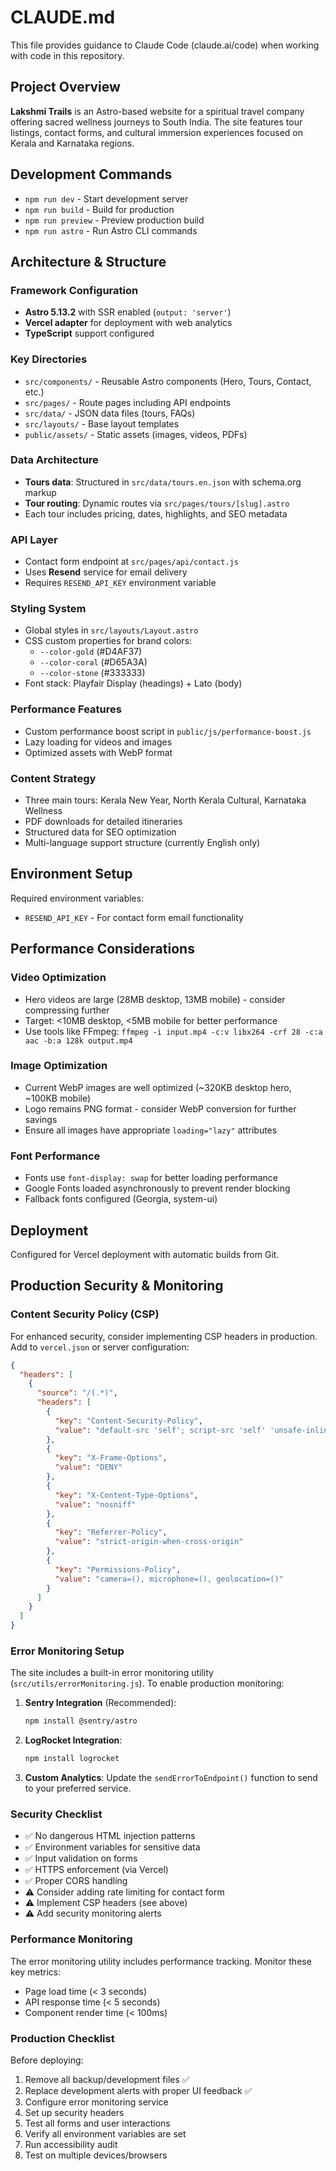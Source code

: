# CLAUDE.md

This file provides guidance to Claude Code (claude.ai/code) when working with code in this repository.

## Project Overview

**Lakshmi Trails** is an Astro-based website for a spiritual travel company offering sacred wellness journeys to South India. The site features tour listings, contact forms, and cultural immersion experiences focused on Kerala and Karnataka regions.

## Development Commands

- `npm run dev` - Start development server
- `npm run build` - Build for production
- `npm run preview` - Preview production build
- `npm run astro` - Run Astro CLI commands

## Architecture & Structure

### Framework Configuration
- **Astro 5.13.2** with SSR enabled (`output: 'server'`)
- **Vercel adapter** for deployment with web analytics
- **TypeScript** support configured

### Key Directories
- `src/components/` - Reusable Astro components (Hero, Tours, Contact, etc.)
- `src/pages/` - Route pages including API endpoints
- `src/data/` - JSON data files (tours, FAQs)
- `src/layouts/` - Base layout templates
- `public/assets/` - Static assets (images, videos, PDFs)

### Data Architecture
- **Tours data**: Structured in `src/data/tours.en.json` with schema.org markup
- **Tour routing**: Dynamic routes via `src/pages/tours/[slug].astro`
- Each tour includes pricing, dates, highlights, and SEO metadata

### API Layer
- Contact form endpoint at `src/pages/api/contact.js`
- Uses **Resend** service for email delivery
- Requires `RESEND_API_KEY` environment variable

### Styling System
- Global styles in `src/layouts/Layout.astro`
- CSS custom properties for brand colors:
  - `--color-gold` (#D4AF37)
  - `--color-coral` (#D65A3A)
  - `--color-stone` (#333333)
- Font stack: Playfair Display (headings) + Lato (body)

### Performance Features
- Custom performance boost script in `public/js/performance-boost.js`
- Lazy loading for videos and images
- Optimized assets with WebP format

### Content Strategy
- Three main tours: Kerala New Year, North Kerala Cultural, Karnataka Wellness
- PDF downloads for detailed itineraries
- Structured data for SEO optimization
- Multi-language support structure (currently English only)

## Environment Setup

Required environment variables:
- `RESEND_API_KEY` - For contact form email functionality

## Performance Considerations

### Video Optimization
- Hero videos are large (28MB desktop, 13MB mobile) - consider compressing further
- Target: <10MB desktop, <5MB mobile for better performance
- Use tools like FFmpeg: `ffmpeg -i input.mp4 -c:v libx264 -crf 28 -c:a aac -b:a 128k output.mp4`

### Image Optimization
- Current WebP images are well optimized (~320KB desktop hero, ~100KB mobile)
- Logo remains PNG format - consider WebP conversion for further savings
- Ensure all images have appropriate `loading="lazy"` attributes

### Font Performance
- Fonts use `font-display: swap` for better loading performance
- Google Fonts loaded asynchronously to prevent render blocking
- Fallback fonts configured (Georgia, system-ui)

## Deployment

Configured for Vercel deployment with automatic builds from Git.

## Production Security & Monitoring

### Content Security Policy (CSP)
For enhanced security, consider implementing CSP headers in production. Add to `vercel.json` or server configuration:

```json
{
  "headers": [
    {
      "source": "/(.*)",
      "headers": [
        {
          "key": "Content-Security-Policy",
          "value": "default-src 'self'; script-src 'self' 'unsafe-inline' https://fonts.googleapis.com; style-src 'self' 'unsafe-inline' https://fonts.googleapis.com; font-src 'self' https://fonts.gstatic.com; img-src 'self' data: https:; connect-src 'self' https:; frame-ancestors 'none';"
        },
        {
          "key": "X-Frame-Options",
          "value": "DENY"
        },
        {
          "key": "X-Content-Type-Options",
          "value": "nosniff"
        },
        {
          "key": "Referrer-Policy",
          "value": "strict-origin-when-cross-origin"
        },
        {
          "key": "Permissions-Policy",
          "value": "camera=(), microphone=(), geolocation=()"
        }
      ]
    }
  ]
}
```

### Error Monitoring Setup
The site includes a built-in error monitoring utility (`src/utils/errorMonitoring.js`). To enable production monitoring:

1. **Sentry Integration** (Recommended):
   ```bash
   npm install @sentry/astro
   ```
   
2. **LogRocket Integration**:
   ```bash
   npm install logrocket
   ```

3. **Custom Analytics**: Update the `sendErrorToEndpoint()` function to send to your preferred service.

### Security Checklist
- ✅ No dangerous HTML injection patterns
- ✅ Environment variables for sensitive data
- ✅ Input validation on forms
- ✅ HTTPS enforcement (via Vercel)
- ✅ Proper CORS handling
- ⚠️ Consider adding rate limiting for contact form
- ⚠️ Implement CSP headers (see above)
- ⚠️ Add security monitoring alerts

### Performance Monitoring
The error monitoring utility includes performance tracking. Monitor these key metrics:
- Page load time (< 3 seconds)
- API response time (< 5 seconds)
- Component render time (< 100ms)

### Production Checklist
Before deploying:
1. Remove all backup/development files ✅
2. Replace development alerts with proper UI feedback ✅
3. Configure error monitoring service
4. Set up security headers
5. Test all forms and user interactions
6. Verify all environment variables are set
7. Run accessibility audit
8. Test on multiple devices/browsers